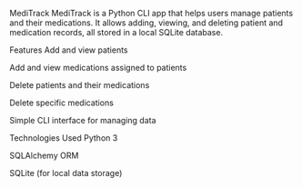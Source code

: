 MediTrack
MediTrack is a Python CLI app that helps users manage patients and their medications. It allows adding, viewing, and deleting patient and medication records, all stored in a local SQLite database.

Features
Add and view patients

Add and view medications assigned to patients

Delete patients and their medications

Delete specific medications

Simple CLI interface for managing data

Technologies Used
Python 3

SQLAlchemy ORM

SQLite (for local data storage)

